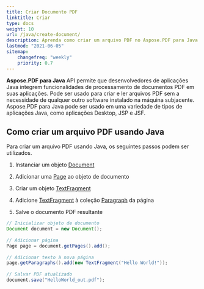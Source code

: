 ```yaml
---
title: Criar Documento PDF
linktitle: Criar
type: docs
weight: 10
url: /java/create-document/
description: Aprenda como criar um arquivo PDF no Aspose.PDF para Java.
lastmod: "2021-06-05"
sitemap:
    changefreq: "weekly"
    priority: 0.7
---
```


**Aspose.PDF para Java** API permite que desenvolvedores de aplicações Java integrem funcionalidades de processamento de documentos PDF em suas aplicações. Pode ser usado para criar e ler arquivos PDF sem a necessidade de qualquer outro software instalado na máquina subjacente. Aspose.PDF para Java pode ser usado em uma variedade de tipos de aplicações Java, como aplicações Desktop, JSP e JSF.

## Como criar um arquivo PDF usando Java

Para criar um arquivo PDF usando Java, os seguintes passos podem ser utilizados.

1. Instanciar um objeto [Document](https://reference.aspose.com/pdf/java/com.aspose.pdf/Document)
1. Adicionar uma [Page](https://reference.aspose.com/pdf/java/com.aspose.pdf/Page) ao objeto de documento
1. Criar um objeto [TextFragment](https://reference.aspose.com/pdf/java/com.aspose.pdf.class-use/textfragment)

1. Adicione [TextFragment](https://reference.aspose.com/pdf/java/com.aspose.pdf.class-use/textfragment) à coleção [Paragraph](https://reference.aspose.com/pdf/java/com.aspose.pdf/Paragraphs) da página
1. Salve o documento PDF resultante

```java
// Inicializar objeto de documento
Document document = new Document();
 
// Adicionar página
Page page = document.getPages().add();
 
// Adicionar texto à nova página
page.getParagraphs().add(new TextFragment("Hello World!"));
 
// Salvar PDF atualizado
document.save("HelloWorld_out.pdf");
```